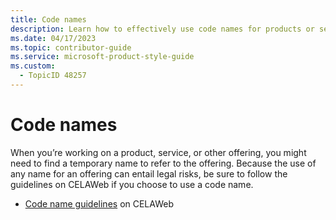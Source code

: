 ```yaml
---
title: Code names
description: Learn how to effectively use code names for products or services while minimizing legal risks. Follow the guidelines on CELAWeb to ensure compliance.
ms.date: 04/17/2023
ms.topic: contributor-guide
ms.service: microsoft-product-style-guide
ms.custom:
  - TopicID 48257
---
```



# Code names

When you’re working on a product, service, or other offering, you might need to find a temporary name to refer to the offering. Because the use of any name for an offering can entail legal risks, be sure to follow the guidelines on CELAWeb if you choose to use a code name.

- [Code name guidelines](https://microsoft.sharepoint.com/sites/CELAWeb-Copyrights-Trademarks-And-Patents/SitePages/trademarks-code-names.aspx) on CELAWeb

